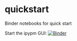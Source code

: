 # quickstart
Binder notebooks for quick start

Start the ipypm GUI:
[![Binder](https://mybinder.org/badge_logo.svg)](https://mybinder.org/v2/gh/pypm/quickstart/master?filepath=binder%2Fipypm-quickstart.ipynb)